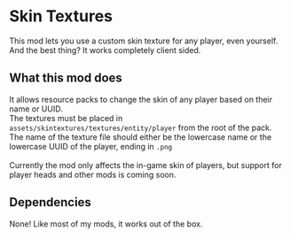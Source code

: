 # Skin Textures
This mod lets you use a custom skin texture for any player, even yourself.
And the best thing? It works completely client sided.
## What this mod does
It allows resource packs to change the skin of any player based on their name or UUID.<br>
The textures must be placed in <code>assets/skintextures/textures/entity/player</code> from the root of the pack.<br>
The name of the texture file should either be the lowercase name or the lowercase UUID of the player, ending in <code>.png</code>
<br><br>
Currently the mod only affects the in-game skin of players, but support for player heads and other mods is coming soon.
## Dependencies
None! Like most of my mods, it works out of the box.